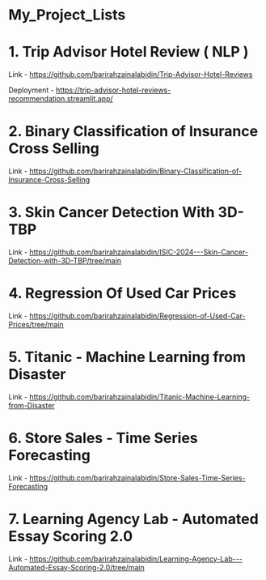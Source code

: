 # My_Project_Lists


# 1. Trip Advisor Hotel Review ( NLP )

Link - https://github.com/barirahzainalabidin/Trip-Advisor-Hotel-Reviews

Deployment - https://trip-advisor-hotel-reviews-recommendation.streamlit.app/


# 2.  Binary Classification of Insurance Cross Selling

Link - https://github.com/barirahzainalabidin/Binary-Classification-of-Insurance-Cross-Selling


# 3. Skin Cancer Detection With 3D-TBP

Link - https://github.com/barirahzainalabidin/ISIC-2024---Skin-Cancer-Detection-with-3D-TBP/tree/main


# 4. Regression Of Used Car Prices

Link - https://github.com/barirahzainalabidin/Regression-of-Used-Car-Prices/tree/main


# 5. Titanic - Machine Learning from Disaster

Link - https://github.com/barirahzainalabidin/Titanic-Machine-Learning-from-Disaster


# 6. Store Sales - Time Series Forecasting

Link - https://github.com/barirahzainalabidin/Store-Sales-Time-Series-Forecasting


# 7. Learning Agency Lab - Automated Essay Scoring 2.0

Link - https://github.com/barirahzainalabidin/Learning-Agency-Lab---Automated-Essay-Scoring-2.0/tree/main

